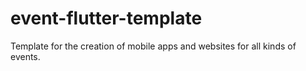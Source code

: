 # event-flutter-template
Template for the creation of mobile apps and websites for all kinds of events.
